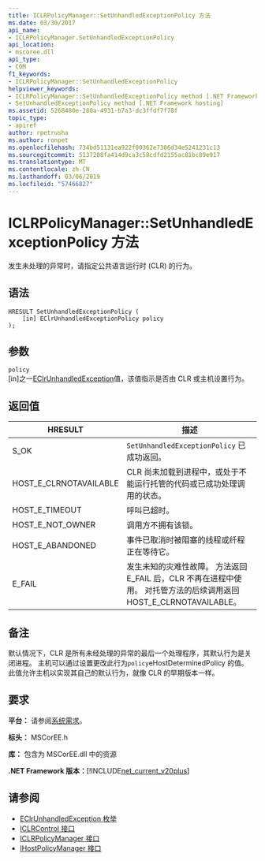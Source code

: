 ```yaml
---
title: ICLRPolicyManager::SetUnhandledExceptionPolicy 方法
ms.date: 03/30/2017
api_name:
- ICLRPolicyManager.SetUnhandledExceptionPolicy
api_location:
- mscoree.dll
api_type:
- COM
f1_keywords:
- ICLRPolicyManager::SetUnhandledExceptionPolicy
helpviewer_keywords:
- ICLRPolicyManager::SetUnhandledExceptionPolicy method [.NET Framework hosting]
- SetUnhandledExceptionPolicy method [.NET Framework hosting]
ms.assetid: 5268480e-280a-4931-b7a3-dc3ffdf7f78f
topic_type:
- apiref
author: rpetrusha
ms.author: ronpet
ms.openlocfilehash: 734bd51131ea922f00362e7306d34e5241231c13
ms.sourcegitcommit: 5137208fa414d9ca3c58cdfd2155ac81bc89e917
ms.translationtype: MT
ms.contentlocale: zh-CN
ms.lasthandoff: 03/06/2019
ms.locfileid: "57466827"
---
```

# <a name="iclrpolicymanagersetunhandledexceptionpolicy-method"></a>ICLRPolicyManager::SetUnhandledExceptionPolicy 方法
发生未处理的异常时，请指定公共语言运行时 (CLR) 的行为。  
  
## <a name="syntax"></a>语法  
  
```  
HRESULT SetUnhandledExceptionPolicy (  
    [in] EClrUnhandledExceptionPolicy policy  
);  
```  
  
## <a name="parameters"></a>参数  
 `policy`  
 [in]之一[EClrUnhandledException](../../../../docs/framework/unmanaged-api/hosting/eclrunhandledexception-enumeration.md)值，该值指示是否由 CLR 或主机设置行为。  
  
## <a name="return-value"></a>返回值  
  
|HRESULT|描述|  
|-------------|-----------------|  
|S_OK|`SetUnhandledExceptionPolicy` 已成功返回。|  
|HOST_E_CLRNOTAVAILABLE|CLR 尚未加载到进程中，或处于不能运行托管的代码或已成功处理调用的状态。|  
|HOST_E_TIMEOUT|呼叫已超时。|  
|HOST_E_NOT_OWNER|调用方不拥有该锁。|  
|HOST_E_ABANDONED|事件已取消时被阻塞的线程或纤程正在等待它。|  
|E_FAIL|发生未知的灾难性故障。 方法返回 E_FAIL 后，CLR 不再在进程中使用。 对托管方法的后续调用返回 HOST_E_CLRNOTAVAILABLE。|  
  
## <a name="remarks"></a>备注  
 默认情况下，CLR 是所有未经处理的异常的最后一个处理程序，其默认行为是关闭进程。 主机可以通过设置更改此行为`policy`eHostDeterminedPolicy 的值。 此值允许主机以实现其自己的默认行为，就像 CLR 的早期版本一样。  
  
## <a name="requirements"></a>要求  
 **平台：** 请参阅[系统需求](../../../../docs/framework/get-started/system-requirements.md)。  
  
 **标头：** MSCorEE.h  
  
 **库：** 包含为 MSCorEE.dll 中的资源  
  
 **.NET Framework 版本：**[!INCLUDE[net_current_v20plus](../../../../includes/net-current-v20plus-md.md)]  
  
## <a name="see-also"></a>请参阅
- [EClrUnhandledException 枚举](../../../../docs/framework/unmanaged-api/hosting/eclrunhandledexception-enumeration.md)
- [ICLRControl 接口](../../../../docs/framework/unmanaged-api/hosting/iclrcontrol-interface.md)
- [ICLRPolicyManager 接口](../../../../docs/framework/unmanaged-api/hosting/iclrpolicymanager-interface.md)
- [IHostPolicyManager 接口](../../../../docs/framework/unmanaged-api/hosting/ihostpolicymanager-interface.md)

